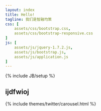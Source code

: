 ```yaml
---
layout: index
title: Hello!
tagline: 我们是智融均策
css: [
	assets/css/bootstrap.css,
	assets/css/bootstrap-responsive.css
]
js: [
	assets/js/jquery-1.7.2.js,
	assets/js/bootstrap.js,
	assets/js/application.js
]
---
```

{% include JB/setup %}

## ijdfwioj

{% include themes/twitter/carousel.html %}




